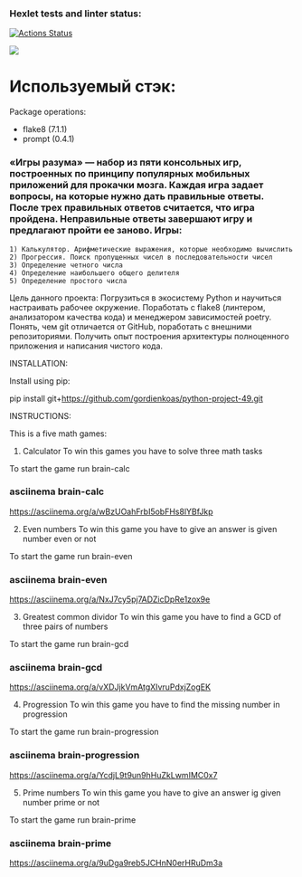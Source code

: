 ### Hexlet tests and linter status:
[![Actions Status](https://github.com/gordienkoas/python-project-49/actions/workflows/hexlet-check.yml/badge.svg)](https://github.com/gordienkoas/python-project-49/actions)

<a href="https://codeclimate.com/github/gordienkoas/python-project-49/maintainability"><img src="https://api.codeclimate.com/v1/badges/8726b1ed6c0953930392/maintainability" /></a>

# Используемый стэк:     

Package operations:
  - flake8 (7.1.1)
  - prompt (0.4.1)

### «Игры разума» — набор из пяти консольных игр, построенных по принципу популярных мобильных приложений для прокачки мозга. Каждая игра задает вопросы, на которые нужно дать правильные ответы. После трех правильных ответов считается, что игра пройдена. Неправильные ответы завершают игру и предлагают пройти ее заново. Игры:

    1) Калькулятор. Арифметические выражения, которые необходимо вычислить
    2) Прогрессия. Поиск пропущенных чисел в последовательности чисел
    3) Определение четного числа
    4) Определение наибольшего общего делителя
    5) Определение простого числа

Цель данного проекта:
Погрузиться в экосистему Python и научиться настраивать рабочее окружение. Поработать с flake8 (линтером, анализатором качества кода) и менеджером зависимостей poetry. Понять, чем git отличается от GitHub, поработать с внешними репозиториями. Получить опыт построения архитектуры полноценного приложения и написания чистого кода.

INSTALLATION:

Install using pip:

pip install git+https://github.com/gordienkoas/python-project-49.git

INSTRUCTIONS:

This is a five math games:

1. Calculator
To win this games you have to solve three math tasks

To start the game run brain-calc

### asciinema brain-calc
https://asciinema.org/a/wBzUOahFrbI5obFHs8lYBfJkp

2. Even numbers
To win this game you have to give an answer is given number even or not

To start the game run brain-even

### asciinema brain-even

https://asciinema.org/a/NxJ7cy5pj7ADZicDpRe1zox9e
  
3. Greatest common dividor
To win this game you have to find a GCD of three pairs of numbers

To start the game run brain-gcd

### asciinema brain-gcd

https://asciinema.org/a/vXDJjkVmAtgXIvruPdxjZogEK

4. Progression
To win this game you have to find the missing number in progression

To start the game run brain-progression

### asciinema brain-progression

https://asciinema.org/a/YcdjL9t9un9hHuZkLwmIMC0x7


5. Prime numbers
To win this game you have to give an answer ig given number prime or not

To start the game run brain-prime

### asciinema brain-prime

https://asciinema.org/a/9uDga9reb5JCHnN0erHRuDm3a